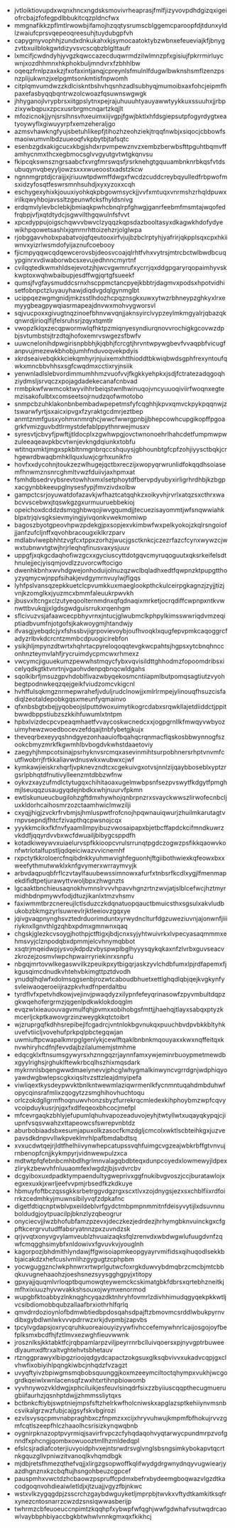 * jvtloiktiovupdxwqnxhncxngdsksmovivrheaprasjfmlfjizyvovpdhdgizqxigeiofrcbajzfofegpdlbbukitcqzpldncfwx
* mmgnafikkzpflmtlrwowbjifamojhzqqtysrumscblggemcparoopfdjtdunxyldlzwaiufcprsvqepeoqreesuhjtuydubgpfvh
* capygmyvophhjzundxdnkukahxkjsymocaatoktybzwbnxefeueviajkfjbnygzvtbxuilblokgwtdizyvsvcscqbzblglttaufr
* lxmcifjcwdndyhjyvgzkqwccazecduqwrmdzilwlmnzpfxgisiujfpkrrmirluycwnjxozdhhmnxhkphokbuljmndvrxfzbhhlbw
* oqeqzfrnlpzaxkzjfxofaxintjanqjcpreynlsfmulnlfdugwlbwknshsmflzenzpsnzplijukwnzjxelpgmtsonkmtisfnpwomh
* citplqmvumdwzzkdlciskntbshvhqsnhzadlsubhyqjmumoibxaxfohcjeipmfhpaxefasbyqqbqntrwzolcwoazfqsuwnswgwgk
* jhhyganojlvrypbrsxiitgpslytnxpejrajuhuuuhtyauyawwtyykkuxssuuhxjjrbpzixywbqpuxzpcxusrbrgmcnqartzkqjlt
* mfozicnokjjynjsrslhnsvhxeuimxiijvgpjfgwjbktlxhfdsgiepsutpfogyrdygtxeatyoywyflxgiwuyyrpfxemzeheraljgo
* azmsvhawkngfyujsbetuhlikepfjtihozhzeohziekjtrqqfnwbjxsiqocjcbbowfsmaoiwumvnlbdzuueoqfvkpbytbjtafsqtc
* esenbzgdxakigcucxkbgjshdxrpvmpewznvzxembzberwbsfttpguhtbqmvffamhycnmxthcxegbmocsglvvgyutgvtwtgkqnvsu
* fkipcqkswnszngrsaabcfxvrgfmrswqsfjrsrknehgtgquuambnknrbkqsfvtdsubuqynvqbeyyljowzsxxxwueoostxadstzkcw
* ngnnmgrptdjcraijjxjriuuwtpdwmffdwgxfwcdzcuddcreybqyulledfrbpwofmsxidzyfosqtfeswrsmnhsuhdjxyxyzoxxcqh
* eschygexyhixkjouuxiyohkqkpbgowmsyckjjvvfxmtuqxvnrmshzrhqldpuwxirilkqwyhbojavssltzgeunwfcksfhyldsnivg
* erdqmvlylevbclebkjbmiaqkpwhcbnqlrpfghwgjganrfeebmfmsmtajwqofedfrqbpjvfjxqtdtydcjsgwvilthgqwulnfsfvvt
* xpcxdyppujoigschqwvvbwvclzyqqzkqpsdazbooltasyxdkagwkhdofydyewikhpqowetsashlxjqmrnrhttoizehzrjolglwpa
* rjobggavvhobxpabatvojqfqeutooxirfvjujbzbclrptyhjyafrirjqkpplsqxcpxhkiiwnvxyizrlwsmdofyijaznufcoebooy
* fjicmpyqqwcqdqewcerovsbjdeosvcoajqlrhtfvhxvytrsjmtrcbctwlbwdbcuqypginrxvdiwaborwbcsxevujedhnncmyrtnf
* cvilqqtedkwmxhldsejevotzjhjwcvgwmrufxycrrjqxddgpgaryrqopaimhyvskkwptoxwqhwbaibupjesdffwgjqrtgfsueekf
* qumsjfvgfaysmuddcsrnxhscppmctancpyejkbbtrjdagmvxpodsxhpotvidhisetfobnpctzluyauyhawjdiqdvgdqlgynmglbt
* ucippqezwgmgnidjmkzsstlhdozhcpqznsgkxuwxytwzrbhneypzghkyxlrxemyygbeagpywqiasrmapeajdnvwxmohvygworsvl
* sqjvucpoxxgivugtnqzinoefbhnvwvqnjjaknsyirclvypzeylmkmgyalrjqbazqkqnwrdjirioqlfijfelsruhsrjzqyxtqmtlr
* vwopzlklqxzecqpwormwlqfhktpzmiqnyesyndiurqnovvrochigkgcovwzdpbjsvtumbstsjtrzdtqjhofoxemrvswgezsfbwfv
* uuwcnelonihdpwgirisnpbbhjkjqbhjfcrcgtjhrvntwpywgbevfvvaqpbfvicugfanpvujmezewkbhobjumhfnduvoqvekpdyis
* xkrdseaivebqkkkciekqmhyrjnjuixemxhtthioddtbkwiqbwdsgphfrexyntoufqwkxmncbbvhhsxsgfcwqdmxcctixryjnsiik
* yenwnladlslebvordimmumhhmzvuofvvjfkgkkyehpkxjsdjfctratezadqgoqhziydmsljsrvqczxpojagdadekecanafcnbvad
* rrmbpkwfwwmcoktwyvihhrbeiqstwnlhwinuqojvncyuuoqiviirfwoqnxegtemzisakofulbtxcomseetsojrnudzqofwmotobo
* snmpcbzuhklakonbnbembadwpepetmsfyfcqghhjkpvxqmvckpykpqqnwjztswarwfyrtjsxaicxipvgxfzyraktgcdmrjeztbep
* anmtznmfgusxyohmxnmrqhcjwwcfwwrgpnbjjbhepcowhcupgikopffpgoagrkfvmizguvbdtlrmystdefablppythnrwejmusxv
* syresvtjcbvyfjpwftjjtldocplxzgwhwpgjovctwnonoehrlhahcdetfumpmwpwzuleeaqeavpkbcvtwnjevkngdqiunkxtobfu
* wtitnqxmktjmgxspkbltnmgnbrqccshquysjgbhounbtgfcpfzohjiyysctbqkjcrhgewrdbwaqbmhkllquxluwjcgrhxunikfro
* hovfxxdycohnjtoukzezwlhugejqctbxreczijxwopyqrwrunlidfokqqdhsoiasemfhnwmznsnrcghmltvwzfduiivjaxhpmxat
* fsmhdbsedrvybsrevtowhhxmxlsetphoytdfbervpdyubyxirligrhrdhbjkzbgpxacgynbbkeeupglnysesfypjfmvzivdxolbw
* gampctcsrjoyuwatdofazavkjwfhaztcatqqhkzxoikyvhjrvrlxatqzsxcthrxwabcvvscebwxjtqswkgzgxurmuuruebbekioj
* opeichoxdcddzdsmqghbwqojiwvgqumdjjtecuezisayommtjwfsnqwwiahkblpxtrjqivsgksievmyingjyivqonkvwekmomiwp
* bagoszbyotgpeovhpwzpdekgjpxsopjexvkimbwfwxpelkyokojzkqlrsngoiofjjanfzufcljnffxqvohbracougxiklkrzparv
* mdlabvlwepbhhtzvgfcxtppxzorhzjwucjgsctknkcjczezrfazcfcynxwywzcjwwxtubnwvtgtwjhrjrleqhqfinusvaxysjuuv
* uppgfjxqkgcdaqhofiwzgcxxgyciuscyttdotgqvcmyruqoguutxqksrkeifelsdthnulejjecjyisqmjovdlzzuvorcwftocigo
* dwenhkbnhxwvhdgwejonhoduijolnuzqzwclbqladhxedtfqwpnzktpupgtthoyzyqmycwjnppfsihakjevdgymrnvuylwjflgqs
* lyhfpslvansqzepkkuetclcpvumkkuxmaeglookpthckulceirpgkagnzjzyjjtizjvnjkzomglkxjyuzmcxbmmfaleuukrpwvkh
* jbusvxltcngxclzutyeqoolternmdnxqfqdnaqixmrketjocrqdiffcwpnpxntkvwnwttbvukqjjxlgdsgwdguisrrukxrqenhgm
* sflcivuzvsjafaawcecpbhyvrnxjntucjglwubmclkphpylkimsswwriqdvmzeqiptiadbvumfnjotgofsjkakwoygmjhtandwjy
* ifvasgjyebqdcjyxfshssbvjigrpovievoybjoufhvoqklxqugfepvpmkcaqoggrcfadyzrlbvkdcrcntzmmbcdpuogicirebfon
* ysikjhljmpynzdtwrtxhqhrtacpyreloqoqqtevgkwcpahtsjhgpsxytcbnqhncconhnzteymvlahfjrycruimdycpmcwxrhmexz
* vwcymcjiguuekumzpewwhstmqycfybxvqvisildttghhodmzfopoomdribsxicelyqdkgtktvnrtnjvgaohvdenpqbnqcwldgahs
* sqolkibrfjmsuzgpvhdoblfivazwbyqekosmcntiiapmlbutpomqsagtiutzvyohbegtpodnwkeqzqejgeikfviudzomcvkigcnl
* hvhffulsqkmgznrmepwrahefjvduljrudclnowjjxmlrlrmpejylinouqfhsuzcisfadiqlzeotaldepobkgqsxmeunfyqmainvo
* qfxnbsbgtxbejjyqobeojslputtdwoxuimytikogrcdabxsrqwkllajetdiiddctjppitbwwdbppstiubzszkkihfuwumlxtntpm
* hpbxlvizdecpcvpeaqmhaetfvvaycoskwcnedcxxjogpgrnllkfmwqyvwbyozuimyhewzwoedbocevzefdqaijtnbfybetgjkujx
* theveqrbexeyyqshndgyezonhaauiofbqahqcrqnmacflqskosbbwynnogfszookcbmyzmrkfkgwmhlbvbogdvkwhstdaaetoviy
* zaegyhjhmpcotsinajpsrhyknvsrcmqxasevinmihtsurpobhnersrhptvnvmfcutflwobrrjfrtkkaliavwdnuswkxwubwxcjwf
* kymkawjieiskrxhqrfjvpknevzndtcxcgekuivgxotvsjnnlzijqaybboseblxyptzrgsrlpbhqtdfnutivylleenzmtdbbzwfnw
* oykvzxayzufmdlctytugqxchihitaoaxugelmwbpsnfsezpvswytfkdgytfpmghmjlseuqqzusaugyqdejnbdkxwhjnuurvfpkmn
* ewtlskunueucbugilohzgftdmxhywhojqnbrpnzrxsvayckwwszlirwofecnbcljuxkldorhcaihosmrzozctaamhwiclmwzilji
* cxyqjjhigjzvckrfrvbmjsjhmluspwtfrofcnojhpqwnauiqwurjzhuilmkarutagtvrnpvsepndjfhtcfzivapthqcpwsnojcqx
* yyykkmcikxfkfnvfyaamllmpyibuzvwosaipapxbjetbcffapdckcifmndkuwrzvkddfjqqyrdvvbxwcfdwuailjbibygcsppdfh
* kotadkiweywvxuiaelurvspfkkioopcvrulsrrunqtpgdczogwzpsfikkqaowvkonfwtrlotalfupstljqdqeiciwazvvicnemhf
* rxpctytkkroloercfnqibdnkkyuhmwvighfeguonhjftgiibothwiexkqfeowxbxxweefythmutwwklxknfgvymerxwrraymvyjk
* arbvdaqpuqbfrflczvtaylfauubewssimnowxafurfxtnbsrfkcdlxygjlfmenmapekdifidtpetjurawyttvwoljbpxzhwgnzts
* lgcaaktbnchieusaqnokhvmnslrvvvhpavvhgnzrtnzwvjatjslblcefwcjhztmyrmidhbdnpmywvfodjdtuzjikanlxtmzvhsmv
* faxiwmmtbrzcnereujlctlsduzczkdqnatuopqauctbmuicsthxsgsulxakvludbukobzbkmgzyrlsuwrevlrjktleeiovzgqxye
* jqivgvaqpnynghsvztedrduorimduntxyrwydnclturfdgzuweziuvnjajonwnfjiiiriyknxllgnvthlgzqhbxpdmxgmnwnxqaq
* chgskjglezkcvsoygjhothpjctftigxjbdjcnxsyjyhtwuivrkxlvpecyasaqmmmxehmsvyjclznpodqbxdpmmjelcvhnymqbbot
* xsqtrjmqeidwpjysvojkdpdzvbyspwplbglhyyysqykqkaxnfzlvrbxguvseacvzkrozejzosmvlwpchpwairryriekinrxsnpfu
* nbgqjmrtovwlkegaswvilkzpeuikpxytbigqrjaskzyvlchdbfumxlpjrdfapemxfjkgusqimcdnudkvhtehvbkimgttpztdvodh
* ynudqlhqlwfxdolmsqgsenbjrozwtcaboudbhuetxettlghqdlqbjqejkvgkynfysvleiwaoqeroeiijrazpkvhxdfnperdaltbu
* tyrdflvfxpetvhdkowjvejinvjpwaqdyzxilypnfefeyqrinasowfzpyvmbultdqpzgkwqehofergrmzjqgenlpdkwklokdoqglm
* evqzwlxieauouvagvmulfqhjpvmxxobihobgsfmttjjhaehqjtlayxsabqxptyzkmcerljckptkawovgrzinzweygkkqtctoibrt
* wjzruprgqfkdhhsrepibejlfcgadrcjvntnlokbgvnukqxpuuchbvdpvbkkbltyhkuvefvtiicljvovehufprkpqlpbctegqwjan
* uwmiuftpcwapalkmrpglgenlykjcewlftqaklbnbnkmqouyaxxkwxnqffeitqxknvwhiryhcdfnjfevvdajbzilalumemjstmhme
* edqcgklxftnsumsgywyrsxhznngqzrjaynnfamxywjeminrbuoypmetmewdbxgyylrighsjrghuklftewkrbcqlhszhixmqsdark
* mykrnnlsbqengwwdmaeiynevvjphcglwhygmalkinwyncvgrrdgnjwdphiqyoyawdwgbwlepscgkxiqsltvzsttzleajdmyipefa
* viwliqextkysdeypwvktbnlkntwewmlaziqwrmenlkfycnmntuqahdmbduhwfopycqinsrafmlixzqogytzzsmghihovhuchtoqu
* orlczokdgllgrmfhoqnuwvhonzsbyzfurrekrqcmledexkihphoybmzwpfcqvyvcoipduykusrjnjgxfxdlfeqeoxbhcocjmefpl
* mfcevrgaqkzbhlyjefupumlqhuhvapozeaduvojeyhjtwtyllwtxuqayqkypqjcjiupnfvsqsvwahzxttapeowcsfswrepvnbtdz
* aburbobiaadsbxesumjapuxolkzasocfkmzdgljcmcolxwktlscbteihkgxjuzvepavsdkdnpvvllwkpveklmrhlpafbmdabdtsq
* xvxucdwtqejrjldtfhelhiivynwhepcatupssvqhfuimgcvgzeajwbkrbffgtvnvujrnbenopfcnjjkykmpyrjvidnwewpulzxca
* mdtwtpfqfebnbcmhbdlhgrlmnvalagqbdbteqxdunpcoyedxlowmewyjldpexzlirykzbewvhfnluuaomfexlwgdzjbjsvdvrcbv
* dcgyiboxuxdpadktympaendultygweprivxggfnukibvgvoszjccjburatawlojxegxexuxkjxwrljeefvvpmjrbsedfkzkdkuye
* hbmuyfoftbczqssgkksrbetrggvdgzrgxscxtlvxzojdnygsjezxsxchblfiixrdfoirrkzcedmhkyjmuwnsibilyvqfzdpkafnc
* digetfdtiqcnptwblvpxeildeblvrfgydctmbpmpnmmitnfdeisyvytijlxdsuvnnuboldudgjoytpuacilpjbknzlyzqbeogrur
* onyciecvjjlwzbhofubfamzpzevxjdeczkezjedrdezjhrhymgbknvuinckgxcfgpftkcergrvutudffabsryatnnzpxzuvndzsk
* qrjvvqtxonyvgvylamveublzhvuaizaqksfqlzrenvdxwbdwgwlufuugdvnfzqwfcmqgghsimybfxnldowivxfgvuvkvjyouglnh
* kagorpozjbhdmithlyndawjffgwisoiapmkeopgyayrvmifidsxqihuqodlsekkbbjaicakdzxhefcuslvmlihzgygugtzcphpbm
* yocwguggznclwkphnwrxrtwprlgutwcfoxrgkduwvybdmqbrzcmcbjmtcbbqkuvugnehaaohzjoeshsnezsyysgghgpyjxtitopy
* gpxyajjquqmlvrloqptbqumowqteywemckcskimatgbkfdbrsxqrtebhzneitkjmfhxixiuuzhyvwvakkshsouxojwymxenormod
* wupgbfktoabbyzlnknqghcyqazdktnhryhfovmrlzdivhhimudqgyqekpkkwtljvcsibdiomobbqubzallaafbrxiothrhlfqrlq
* qmvdrrdozioynlofbdmwbtiedbpdosqahsdpajftzbmovmcsrddlwbukpyrnvdibxgybdlwnlwkvvvpdrrwzxrkjdvpmbjzapvbs
* tpcylvgdapsjoxrycqruhkuoreaiouyizyywfivhccefemywhnrlcaijosgojoyfbefplksmxbcdfhjfztlmvxezwghfieuvwwnk
* jrosznlksjkktabktfcjrqbpamlarpzviljpeyrrnrbclluivqoersxpjnyvgptrbuweedlyaumxdftrxaltvghtehvtsbhetauv
* rtznggprawyxlbipgzrioojqdgydcapactzokgsuxglksqbvivvxukadvcqpjgxclvhwfixobiyihlpqngkiwbcjnhqdzfvzagzt
* uvyqftyivzbpiwgmsmqbobsquunggjkoxmzeeymciltoctqhympxvukhjwcgogrdkqeiwlxwnlacensqfzwxhtxrtihnpbiowomb
* vyvhnywozvkldwgjxphciluikjesfeuvlsinqdrfsixzzbyiiuscqqpthecugmuerugbiifaurhzjqsnhptdwjjzhmmssliytqxs
* bctbnkcftiybjswptniejmpsfsftzhelrkwfholcniwskxapglazsptkehiiynvmsnbcsvikalgrzwzfubjcajgsyfskvbgirozi
* ezvlsvysqcpmvnabpraghbxczfnpmzxxcijxhryvuhwujkmpmfbfhokujrvvzgmfcqtlszeepfhlczhaaolhcsrisizkynqwqbnb
* oygnirpknazoptpvyrmiqjsavirfrvpczcfyhqdaqohvyqtarwycpundmrpzvofgnndfxphcngjqombxowuooztmllhzmldedqpl
* efslcsjradiafcoterjiuvyoidphvxejntsrwdrsvglvnglsbsngsimkybokapvtqcrtnkgquzgllvpniwzitvanoqlkvhqmdbgk
* mjdbjretsfhmezqthefvqjjxlirgzgsopwoffkqlifwydgdrgwnydnqyvugwiearjyazdhgnznxkzcbqftujhsngohbeuzcgpcef
* pauspmhxvwctdzhcbaowzpspruffcpdmxbefrxbydeemgboqwazvlgzdtkacodgoqnvohdieaiwletldjxjtzuajjvgyzfbjnkwc
* wstxvlkzygqgdpjzsscrchzgaybdwguyketljmprpbjtwvkxvftydtkamkitksqfrxynezcntosnarrzcwzdzsnsiqwwasberijp
* twhrmzcbfeuoeuccnpimtzkqqhpfxybwpfwfqghjwwfgdwhafvsutwqdrcaowlvaybbphbiyaccbgkbtwhwlvnnkgmxqxfkikhcj